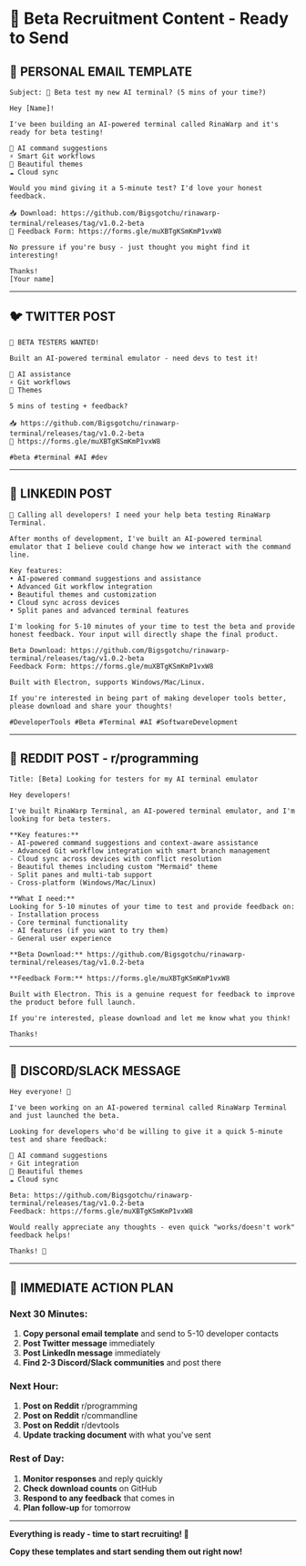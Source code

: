 # 🚀 Beta Recruitment Content - Ready to Send

## 📧 **PERSONAL EMAIL TEMPLATE**

```
Subject: 🧪 Beta test my new AI terminal? (5 mins of your time?)

Hey [Name]!

I've been building an AI-powered terminal called RinaWarp and it's ready for beta testing!

🤖 AI command suggestions
⚡ Smart Git workflows  
🎨 Beautiful themes
☁️ Cloud sync

Would you mind giving it a 5-minute test? I'd love your honest feedback.

📥 Download: https://github.com/Bigsgotchu/rinawarp-terminal/releases/tag/v1.0.2-beta
📝 Feedback Form: https://forms.gle/muXBTgKSmKmP1vxW8

No pressure if you're busy - just thought you might find it interesting!

Thanks!
[Your name]
```

---

## 🐦 **TWITTER POST**

```
🧪 BETA TESTERS WANTED!

Built an AI-powered terminal emulator - need devs to test it!

🤖 AI assistance
⚡ Git workflows  
🎨 Themes

5 mins of testing + feedback?

📥 https://github.com/Bigsgotchu/rinawarp-terminal/releases/tag/v1.0.2-beta
📝 https://forms.gle/muXBTgKSmKmP1vxW8

#beta #terminal #AI #dev
```

---

## 💼 **LINKEDIN POST**

```
🚀 Calling all developers! I need your help beta testing RinaWarp Terminal.

After months of development, I've built an AI-powered terminal emulator that I believe could change how we interact with the command line.

Key features:
• AI-powered command suggestions and assistance
• Advanced Git workflow integration
• Beautiful themes and customization
• Cloud sync across devices
• Split panes and advanced terminal features

I'm looking for 5-10 minutes of your time to test the beta and provide honest feedback. Your input will directly shape the final product.

Beta Download: https://github.com/Bigsgotchu/rinawarp-terminal/releases/tag/v1.0.2-beta
Feedback Form: https://forms.gle/muXBTgKSmKmP1vxW8

Built with Electron, supports Windows/Mac/Linux.

If you're interested in being part of making developer tools better, please download and share your thoughts!

#DeveloperTools #Beta #Terminal #AI #SoftwareDevelopment
```

---

## 📱 **REDDIT POST - r/programming**

```
Title: [Beta] Looking for testers for my AI terminal emulator

Hey developers!

I've built RinaWarp Terminal, an AI-powered terminal emulator, and I'm looking for beta testers.

**Key features:**
- AI-powered command suggestions and context-aware assistance
- Advanced Git workflow integration with smart branch management
- Cloud sync across devices with conflict resolution
- Beautiful themes including custom "Mermaid" theme
- Split panes and multi-tab support
- Cross-platform (Windows/Mac/Linux)

**What I need:**
Looking for 5-10 minutes of your time to test and provide feedback on:
- Installation process
- Core terminal functionality
- AI features (if you want to try them)
- General user experience

**Beta Download:** https://github.com/Bigsgotchu/rinawarp-terminal/releases/tag/v1.0.2-beta

**Feedback Form:** https://forms.gle/muXBTgKSmKmP1vxW8

Built with Electron. This is a genuine request for feedback to improve the product before full launch.

If you're interested, please download and let me know what you think!

Thanks!
```

---

## 💬 **DISCORD/SLACK MESSAGE**

```
Hey everyone! 👋

I've been working on an AI-powered terminal called RinaWarp Terminal and just launched the beta. 

Looking for developers who'd be willing to give it a quick 5-minute test and share feedback:

🤖 AI command suggestions
⚡ Git integration  
🎨 Beautiful themes
☁️ Cloud sync

Beta: https://github.com/Bigsgotchu/rinawarp-terminal/releases/tag/v1.0.2-beta
Feedback: https://forms.gle/muXBTgKSmKmP1vxW8

Would really appreciate any thoughts - even quick "works/doesn't work" feedback helps!

Thanks! 🙏
```

---

## 🎯 **IMMEDIATE ACTION PLAN**

### Next 30 Minutes:
1. **Copy personal email template** and send to 5-10 developer contacts
2. **Post Twitter message** immediately  
3. **Post LinkedIn message** immediately
4. **Find 2-3 Discord/Slack communities** and post there

### Next Hour:
1. **Post on Reddit** r/programming
2. **Post on Reddit** r/commandline  
3. **Post on Reddit** r/devtools
4. **Update tracking document** with what you've sent

### Rest of Day:
1. **Monitor responses** and reply quickly
2. **Check download counts** on GitHub
3. **Respond to any feedback** that comes in
4. **Plan follow-up** for tomorrow

---

**Everything is ready - time to start recruiting! 🚀**

**Copy these templates and start sending them out right now!**
